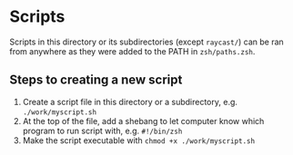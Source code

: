 # Scripts

Scripts in this directory or its subdirectories (except `raycast/`) can be ran
from anywhere as they were added to the PATH in `zsh/paths.zsh`.

## Steps to creating a new script

1. Create a script file in this directory or a subdirectory, e.g. `./work/myscript.sh`
2. At the top of the file, add a shebang to let computer know which program to run
script with, e.g. `#!/bin/zsh`
3. Make the script executable with `chmod +x ./work/myscript.sh`
